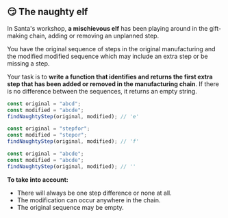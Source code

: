 ## 😏 The naughty elf

In Santa's workshop, **a mischievous elf** has been playing around in the gift-making chain, adding or removing an unplanned step.

You have the original sequence of steps in the original manufacturing and the modified modified sequence which may include an extra step or be missing a step.

Your task is to **write a function that identifies and returns the first extra step that has been added or removed in the manufacturing chain**. If there is no difference between the sequences, it returns an empty string.

```js
const original = "abcd";
const modified = "abcde";
findNaughtyStep(original, modified); // 'e'

const original = "stepfor";
const modified = "stepor";
findNaughtyStep(original, modified); // 'f'

const original = "abcde";
const modified = "abcde";
findNaughtyStep(original, modified); // ''
```

**To take into account:**

- There will always be one step difference or none at all.
- The modification can occur anywhere in the chain.
- The original sequence may be empty.
